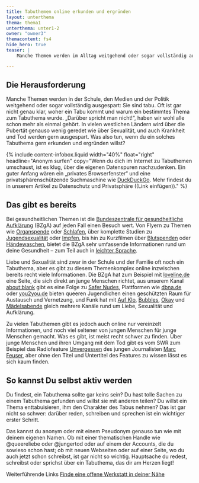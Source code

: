```yaml
---
title: Tabuthemen online erkunden und ergründen
layout: unterthema
thema: thema1
unterthema: unter1-2
owner: "owner3"
themacontent: fs4
hide_hero: true
teaser: |
    Manche Themen werden im Alltag weitgehend oder sogar vollständig ausgespart: Sie sind tabu. So kannst du das ändern.

---
```

## Die Herausforderung
Manche Themen werden in der Schule, den Medien und der Politik weitgehend oder sogar vollständig ausgespart: Sie sind tabu. Oft ist gar nicht genau klar, woher ein Tabu kommt und warum ein bestimmtes Thema zum Tabuthema wurde. „Darüber spricht man nicht!“, haben wir wohl alle schon mehr als einmal gehört.
In vielen westlichen Ländern wird über die Pubertät genauso wenig geredet wie über Sexualität, und auch Krankheit und Tod werden gern ausgespart. Was also tun, wenn du ein solches Tabuthema gern erkunden und ergründen willst?

{% include content-infobox.liquid width="40%" float="right" headline="Anonym surfen" copy="Wenn du dich im Internet zu Tabuthemen umschaust, ist es klug, über die eigenen Datenspuren nachzudenken. Ein guter Anfang wären ein „privates Browserfenster“ und eine privatsphärenschützende Suchmaschine wie <a href='https://duckduckgo.com/'>DuckDuckGo</a>. Mehr findest du in unserem Artikel zu Datenschutz und Privatsphäre ((Link einfügen))." %}

## Das gibt es bereits
Bei gesundheitlichen Themen ist die [Bundeszentrale für gesundheitliche Aufklärung](https://www.bzga.de/) (BZgA) auf jeden Fall einen Besuch wert. Von Flyern zu Themen wie [Organspende](https://www.bzga.de/infomaterialien/organspende/flyer-mit-integriertem-organspendeausweis/) oder [Schlafen](https://www.bzga.de/infomaterialien/kinder-und-jugendgesundheit/kurzknapp-einzelne-faltblaetter-deutsch/kurzknapp-faltblatt-schlafen/), über komplette Studien zu [Jugendsexualität](https://www.forschung.sexualaufklaerung.de/index.php?id=3&tx_bzgaforschung_projects%5bproject%5d=4&tx_bzgaforschung_projects%5bback%5d=24&tx_bzgaforschung_projects%5baction%5d=show&tx_bzgaforschung_projects%5bcontroller%5d=Project&cHash=ec7083150a414bb5ee136a00f9be8e83) oder [Impfen](https://www.bzga.de/forschung/studien-untersuchungen/studien/impfen-und-hygiene/), bis hin zu Kurzfilmen über [Blutspenden](https://www.youtube.com/watch?v=vRmKj8zSu4Q) oder [Händewaschen](https://www.youtube.com/watch?v=hd1V04xcTds), bietet die BZgA sehr umfassende Informationen rund um deine Gesundheit – zum Teil auch in [leichter Sprache](https://www.bzga.de/leichte-sprache/).

Liebe und Sexualität sind zwar in der Schule und der Familie oft noch ein Tabuthema, aber es gibt zu diesem Themenkomplex online inzwischen bereits recht viele Informationen. Die BZgA hat zum Beispiel mit [loveline.de](https://www.loveline.de/) eine Seite, die sich direkt an junge Menschen richtet, aus unserem Kanal [about:blank](https://www.youtube.com/channel/UCLGZBlrotKM_nuPPcvuR9SQ/videos) gibt es eine Folge zu [Safer Nudes](https://www.youtube.com/watch?v=CnRetbrJLfM), Plattformen wie [dbna.de](https://www.dbna.com/) oder [you2you.de](https://www.you2you.de/) bieten queeren Jugendlichen einen geschützten Raum für Austausch und Vernetzung, und Funk hat mit [Auf Klo](https://www.funk.net/channel/auf-klo-786/), [Bubbles](https://www.funk.net/channel/bubbles-11545/), [Okay](https://www.funk.net/channel/okay-11953/) und [Mädelsabende](https://www.funk.net/channel/maedelsabende-11982/) gleich mehrere Kanäle rund um Liebe, Sexualität und Aufklärung.

Zu vielen Tabuthemen gibt es jedoch auch online nur vereinzelt Informationen, und noch viel seltener von jungen Menschen für junge Menschen gemacht. Was es gibt, ist meist recht schwer zu finden. Über junge Menschen und ihren Umgang mit dem Tod gibt es vom SWR zum Beispiel das Radiofeature [Unvergessen](https://www.swr.de/swr2/programm/sendungen/leben/swr2-leben-unvergessen/-/id=660174/did=21969906/nid=660174/7fkent/index.html) des jungen Journalisten [Marc Feuser](https://twitter.com/feuserwerk/), aber ohne den Titel und Untertitel des Features zu wissen lässt es sich kaum finden.

## So kannst Du selbst aktiv werden
Du findest, ein Tabuthema sollte gar keins sein? Du hast tolle Sachen zu einem Tabuthema gefunden und willst sie mit anderen teilen? Du willst ein Thema enttabuisieren, ihm den Charakter des Tabus nehmen? Das ist gar nicht so schwer: darüber reden, schreiben und sprechen ist ein wichtiger erster Schritt.

Das kannst du anonym oder mit einem Pseudonym genauso tun wie mit deinem eigenen Namen. Ob mit einer thematischen Handle wie @queereliebe oder @jungertod oder auf einem der Accounts, die du sowieso schon hast; ob mit neuen Webseiten oder auf einer Seite, wo du auch jetzt schon schreibst, ist gar nicht so wichtig. Hauptsache du redest, schreibst oder sprichst über ein Tabuthema, das dir am Herzen liegt!

<p class="link-list">
        <span class="link-list-headline">Weiterführende Links</span>
        <a class="external-link" href="https://www.offene-werkstaetten.org/werkstatt-suche" target="_blank">Finde eine offene Werkstatt in deiner Nähe</a>
</p>